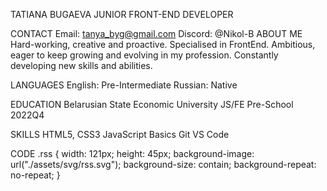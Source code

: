 
TATIANA BUGAEVA 
JUNIOR FRONT-END DEVELOPER


CONTACT 
Email: tanya_byg@gmail.com Discord: @Nikol-B ABOUT ME Hard-working, creative and proactive. Specialised in FrontEnd. Ambitious, eager to keep growing and evolving in my profession. Constantly developing new skills and abilities.

LANGUAGES 
English: Pre-Intermediate Russian: Native

EDUCATION 
Belarusian State Economic University JS/FE Pre-School 2022Q4

SKILLS 
HTML5, CSS3 JavaScript Basics Git VS Code

CODE 
.rss { width: 121px; height: 45px; background-image: url("./assets/svg/rss.svg"); background-size: contain; background-repeat: no-repeat; }
